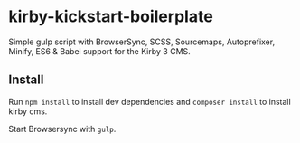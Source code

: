 # kirby-kickstart-boilerplate
Simple gulp script with BrowserSync, SCSS, Sourcemaps, Autoprefixer, Minify, ES6 &amp; Babel support for the Kirby 3 CMS.

## Install

Run `npm install` to install dev dependencies and `composer install` to install kirby cms.

Start Browsersync with `gulp`.
